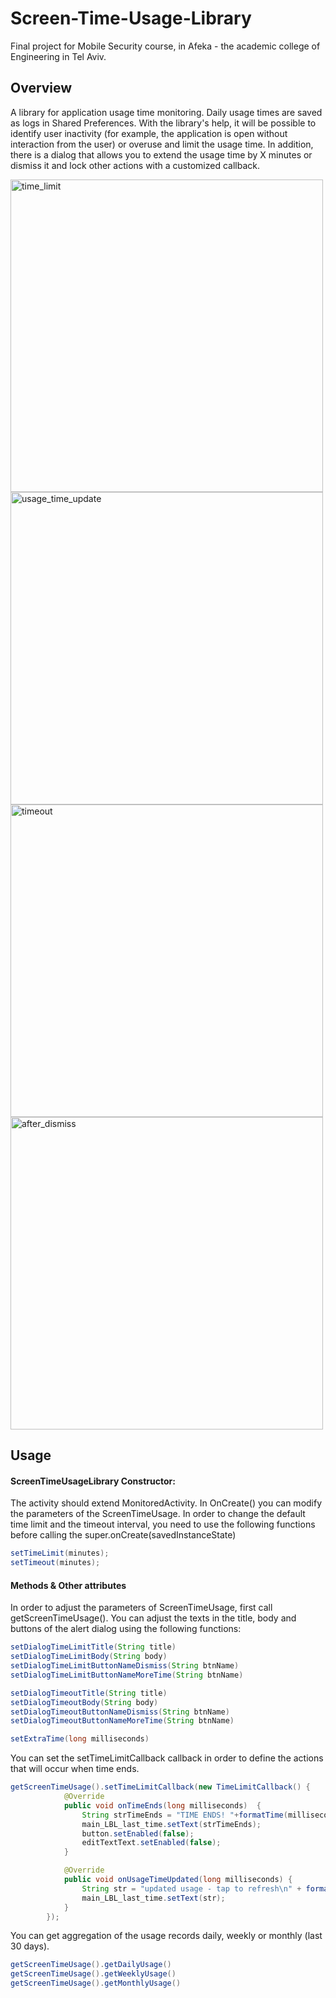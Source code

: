 
# Screen-Time-Usage-Library

Final project for Mobile Security course, in Afeka - the academic college of Engineering in Tel Aviv.

## Overview

A library for application usage time monitoring. Daily usage times are saved as logs in Shared Preferences. 
With the library's help, it will be possible to identify user inactivity (for example, the application is open without interaction from the user) 
or overuse and limit the usage time. In addition, there is a dialog that allows you to extend the usage time by X minutes or dismiss it and lock other actions with a customized callback.

<div class="row">
    <img src="https://github.com/user-attachments/assets/8ef6a65a-61d7-44a0-90eb-ed4a27a3691d" alt="time_limit" style="height:500px;"/>
    <img src="https://github.com/user-attachments/assets/ea248006-3c54-4c61-8073-4bff99d39970" alt="usage_time_update" style="height:500px;"/>
    <img src="https://github.com/user-attachments/assets/d476a1d0-2352-4adf-9435-a5c2700dd316" alt="timeout" style="height:500px;"/>
    <img src="https://github.com/user-attachments/assets/c499b251-8ee7-46d5-a4a2-daef83d847d5" alt="after_dismiss" style="height:500px;"/>
 </div>


## Usage
#### ScreenTimeUsageLibrary Constructor:
The activity should extend MonitoredActivity. 
In OnCreate() you can modify the parameters of the ScreenTimeUsage. 
In order to change the default time limit and the timeout interval, you need to use the following functions before calling the super.onCreate(savedInstanceState)
```java
setTimeLimit(minutes);
setTimeout(minutes);
```

#### Methods & Other attributes
In order to adjust the parameters of ScreenTimeUsage, first call getScreenTimeUsage().
You can adjust the texts in the title, body and buttons of the alert dialog using the following functions:
```java
setDialogTimeLimitTitle(String title)
setDialogTimeLimitBody(String body)
setDialogTimeLimitButtonNameDismiss(String btnName)
setDialogTimeLimitButtonNameMoreTime(String btnName)

setDialogTimeoutTitle(String title)
setDialogTimeoutBody(String body)
setDialogTimeoutButtonNameDismiss(String btnName)
setDialogTimeoutButtonNameMoreTime(String btnName)

setExtraTime(long milliseconds)
```

You can set the setTimeLimitCallback callback in order to define the actions that will occur when time ends.
```java
getScreenTimeUsage().setTimeLimitCallback(new TimeLimitCallback() {
            @Override
            public void onTimeEnds(long milliseconds)  {
                String strTimeEnds = "TIME ENDS! "+formatTime(milliseconds)+"\nPlease come back tomorrow.";
                main_LBL_last_time.setText(strTimeEnds);
                button.setEnabled(false);
                editTextText.setEnabled(false);
            }

            @Override
            public void onUsageTimeUpdated(long milliseconds) {
                String str = "updated usage - tap to refresh\n" + formatTime(milliseconds);
                main_LBL_last_time.setText(str);
            }
        });
```

You can get aggregation of the usage records daily, weekly or monthly (last 30 days).
```java
getScreenTimeUsage().getDailyUsage()
getScreenTimeUsage().getWeeklyUsage()
getScreenTimeUsage().getMonthlyUsage()
```
